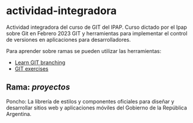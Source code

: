 # actividad-integradora 

Actividad integradora del curso de GIT del IPAP.
Curso dictado por el Ipap sobre Git en Febrero 2023 GIT y herramientas para implementar el control de versiones en aplicaciones para desarrolladores.

Para aprender sobre ramas se pueden utilizar las herramientas:
- <a href="https://learngitbranching.js.org/?locale=es_AR"> Learn GIT branching </a>
- <a href="https://www.w3schools.com/git/git_exercises.asp"> GIT exercises </a>
## Rama: *proyectos*
Poncho: La librería de estilos y componentes oficiales para diseñar y desarrollar sitios web y aplicaciones móviles del Gobierno de la República Argentina.
